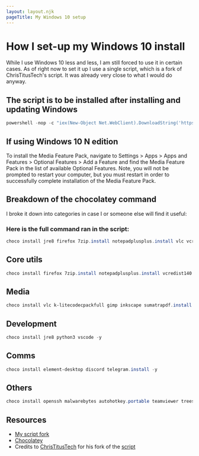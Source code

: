 ```yaml
---
layout: layout.njk
pageTitle: My Windows 10 setup
---
```


# How I set-up my Windows 10 install

While I use Windows 10 less and less, I am still forced to use it in certain cases. As of right now to set it up I use a single script, which is a fork of ChrisTitusTech's script. It was already very close to what I would do anyway.

## The script is to be installed after installing and updating Windows

```powershell
powershell -nop -c "iex(New-Object Net.WebClient).DownloadString('https://git.io/JUbtQ')"
```

## If using Windows 10 N edition

To install the Media Feature Pack, navigate to Settings > Apps > Apps and Features > Optional Features > Add a Feature and find the Media Feature Pack in the list of available Optional Features. Note, you will not be prompted to restart your computer, but you must restart in order to successfully complete installation of the Media Feature Pack.

## Breakdown of the chocolatey command

I broke it down into categories in case I or someone else will find it useful:

### Here is the full command ran in the script:

```powershell
choco install jre8 firefox 7zip.install notepadplusplus.install vlc vcredist140 git.install openssh python3 malwarebytes autohotkey.portable teamviewer gimp vscode inkscape treesizefree k-litecodecpackfull winscp.install chocolateygui wireshark sumatrapdf.install irfanview microsoft-windows-terminal audacity everything qbittorrent steam tor-browser rufus cpu-z.install telegram.install etcher blender foobar2000 kitty discord handbrake sharex freefilesync obs-studio hwinfo element-desktop -y
```

## Core utils

```powershell
choco install firefox 7zip.install notepadplusplus.install vcredist140 git.install chocolateygui microsoft-windows-terminal everything -y
```

## Media

```powershell
choco install vlc k-litecodecpackfull gimp inkscape sumatrapdf.install irfanview audacity blender foobar2000 handbrake sharex obs-studio -y
```

## Development

```powershell
choco install jre8 python3 vscode -y
```

## Comms

```powershell
choco install element-desktop discord telegram.install -y
```

## Others

```powershell
choco install openssh malwarebytes autohotkey.portable teamviewer treesizefree winscp.install wireshark microsoft-windows-terminal etcher steam tor-browser rufus cpu-z.install freefilesync hwinfo -y
```

## Resources

- [My script fork](https://github.com/Kellegram/win10script)
- [Chocolatey](https://chocolatey.org/)
- Credits to [ChrisTitusTech](https://www.youtube.com/c/ChrisTitusTech) for his fork of the [script](https://github.com/ChrisTitusTech/win10script)
